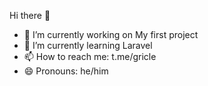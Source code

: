 Hi there 👋
- 🔭 I’m currently working on My first project   
- 🌱 I’m currently learning Laravel
- 📫 How to reach me: t.me/gricle
- 😄 Pronouns: he/him
<!-- ⚡ Fun fact: ...-->
<!--
**MehdiGricle/MehdiGricle** is a ✨ _special_ ✨ repository because its `README.md` (this file) appears on your GitHub profile.

Here are some ideas to get you started:

- 🔭 I’m currently working on My first project   
- 🌱 I’m currently learning Laravel
- 👯 I’m looking to collaborate on ...
- 🤔 I’m looking for help with ...
- 💬 Ask me about ...
- 📫 How to reach me: t.me/gricle
- 😄 Pronouns: he/him
- ⚡ Fun fact: ...
-->
